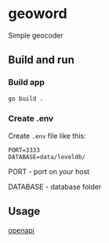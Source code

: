# geoword

Simple geocoder

## Build and run

### Build app

```bash
go build .
```

### Create .env
Create `.env` file like this:
```env
PORT=3333
DATABASE=data/leveldb/
```
PORT - port on your host

DATABASE - database folder

## Usage

[openapi](/docs/swagger.yaml)